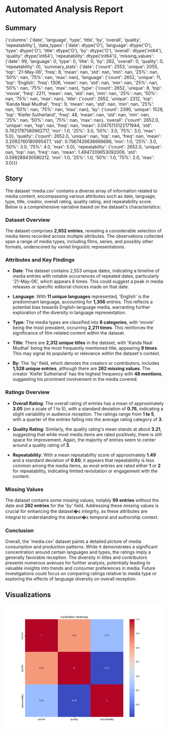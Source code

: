 # Automated Analysis Report

## Summary
{'columns': ['date', 'language', 'type', 'title', 'by', 'overall', 'quality', 'repeatability'], 'data_types': {'date': dtype('O'), 'language': dtype('O'), 'type': dtype('O'), 'title': dtype('O'), 'by': dtype('O'), 'overall': dtype('int64'), 'quality': dtype('int64'), 'repeatability': dtype('int64')}, 'missing_values': {'date': 99, 'language': 0, 'type': 0, 'title': 0, 'by': 262, 'overall': 0, 'quality': 0, 'repeatability': 0}, 'summary_stats': {'date': {'count': 2553, 'unique': 2055, 'top': '21-May-06', 'freq': 8, 'mean': nan, 'std': nan, 'min': nan, '25%': nan, '50%': nan, '75%': nan, 'max': nan}, 'language': {'count': 2652, 'unique': 11, 'top': 'English', 'freq': 1306, 'mean': nan, 'std': nan, 'min': nan, '25%': nan, '50%': nan, '75%': nan, 'max': nan}, 'type': {'count': 2652, 'unique': 8, 'top': 'movie', 'freq': 2211, 'mean': nan, 'std': nan, 'min': nan, '25%': nan, '50%': nan, '75%': nan, 'max': nan}, 'title': {'count': 2652, 'unique': 2312, 'top': 'Kanda Naal Mudhal', 'freq': 9, 'mean': nan, 'std': nan, 'min': nan, '25%': nan, '50%': nan, '75%': nan, 'max': nan}, 'by': {'count': 2390, 'unique': 1528, 'top': 'Kiefer Sutherland', 'freq': 48, 'mean': nan, 'std': nan, 'min': nan, '25%': nan, '50%': nan, '75%': nan, 'max': nan}, 'overall': {'count': 2652.0, 'unique': nan, 'top': nan, 'freq': nan, 'mean': 3.0475113122171944, 'std': 0.7621797580962717, 'min': 1.0, '25%': 3.0, '50%': 3.0, '75%': 3.0, 'max': 5.0}, 'quality': {'count': 2652.0, 'unique': nan, 'top': nan, 'freq': nan, 'mean': 3.2092760180995477, 'std': 0.7967426636666686, 'min': 1.0, '25%': 3.0, '50%': 3.0, '75%': 4.0, 'max': 5.0}, 'repeatability': {'count': 2652.0, 'unique': nan, 'top': nan, 'freq': nan, 'mean': 1.4947209653092006, 'std': 0.598289430580212, 'min': 1.0, '25%': 1.0, '50%': 1.0, '75%': 2.0, 'max': 3.0}}}

## Story
The dataset 'media.csv' contains a diverse array of information related to media content, encompassing various attributes such as date, language, type, title, creator, overall rating, quality rating, and repeatability score. Below is a comprehensive narrative based on the dataset's characteristics:

### Dataset Overview

The dataset comprises **2,652 entries**, revealing a considerable selection of media items recorded across multiple attributes. The observations collected span a range of media types, including films, series, and possibly other formats, underscored by varied linguistic representations.

### Attributes and Key Findings

- **Date**: The dataset contains 2,553 unique dates, indicating a timeline of media entries with notable occurrences of repeated dates, particularly '21-May-06', which appears 8 times. This could suggest a peak in media releases or specific editorial choices made on that date.

- **Language**: With **11 unique languages** represented, 'English' is the predominant language, accounting for **1,306** entries. This reflects a potential bias towards English-language media, warranting further exploration of the diversity in language representation.

- **Type**: The media types are classified into **8 categories**, with 'movie' being the most prevalent, occurring **2,211 times**. This reinforces the significance of film-related content within the dataset.

- **Title**: There are **2,312 unique titles** in the dataset, with 'Kanda Naal Mudhal' being the most frequently mentioned title, appearing **9 times**. This may signal its popularity or relevance within the dataset's context.

- **By**: The 'by' field, which denotes the creators or contributors, includes **1,528 unique entries**, although there are **262 missing values**. The creator 'Kiefer Sutherland' has the highest frequency with **48 mentions**, suggesting his prominent involvement in the media covered.

### Ratings Overview

- **Overall Rating**: The overall rating of entries has a mean of approximately **3.05** (on a scale of 1 to 5), with a standard deviation of **0.76**, indicating a slight variability in audience reception. The ratings range from **1 to 5**, with a quarter of the entries falling into the average rating category of **3**.

- **Quality Rating**: Similarly, the quality rating's mean stands at about **3.21**, suggesting that while most media items are rated positively, there is still space for improvement. Again, the majority of entries seem to center around a quality rating of **3**.

- **Repeatability**: With a mean repeatability score of approximately **1.49** and a standard deviation of **0.60**, it appears that repeatability is less common among the media items, as most entries are rated either **1** or **2** for repeatability, indicating limited revisitation or engagement with the content.

### Missing Values

The dataset contains some missing values, notably **99 entries** without the date and **262 entries** for the 'by' field. Addressing these missing values is crucial for enhancing the dataset�s integrity, as these attributes are integral to understanding the dataset�s temporal and authorship context.

### Conclusion

Overall, the 'media.csv' dataset paints a detailed picture of media consumption and production patterns. While it demonstrates a significant concentration around certain languages and types, the ratings imply a generally favorable reception. The diversity in titles and contributors presents numerous avenues for further analysis, potentially leading to valuable insights into trends and consumer preferences in media. Future investigations could focus on comparing ratings relative to media type or exploring the effects of language diversity on overall reception.

## Visualizations
![Visualization](media\heatmap.png)
